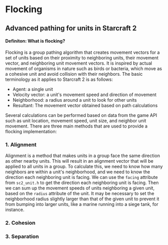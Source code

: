 # Flocking
## Advanced pathing for units in Starcraft 2

#### Definiton: What is flocking?
Flocking is a group pathing algorithm that creates movement vectors for a set
of units based on their proximity to neighboring units, their movement vector,
and neighboring unit movement vectors. It is inspired by actual movement of organisms in nature such as birds or bacteria, which move as a cohesive unit and avoid collision with their neighbors. The basic terminology as it applies to
Starcraft 2 is as follows:
* Agent: a single unit
* Velocity vector: a unit's movement speed and direction of movement
* Neighborhood: a radius around a unit to look for other units
* Resultant: The movement vector obtained based on path calculations

Several calculations can be performed based on data from the game API such as
unit location, movement speed, unit size, and neighbor unit movement. There are
three main methods that are used to provide a flocking implementation:

### 1. Alignment
Alignment is a method that makes units in a group face the same direction as other nearby units. This will result in an alignment vector that will be applied to all units in a group. To calculate this, we need to know how many neighbors are within a unit's neighborhood, and we need to know the direction each neighboring unit is facing. We can use the ```facing``` attribute from ```sc2_unit.h``` to get the direction each neighboring unit is facing. Then we can sum up the movement speeds of units neighboring a given unit, based on the ```radius``` attribute of the unit. It may be necessary to set the neighborhood radius slightly larger than that of the given unit to prevent it from bumping into larger units, like a marine running into a siege tank, for instance.
### 2. Cohesion

### 3. Separation
